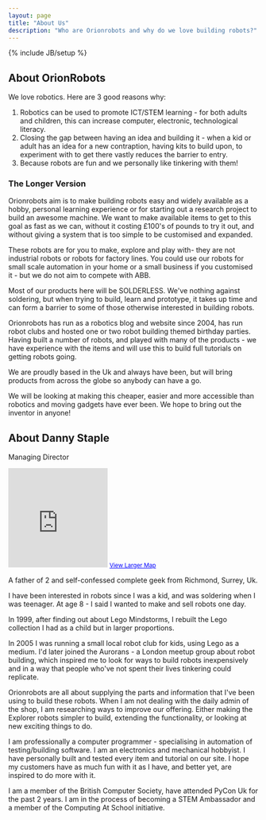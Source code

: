 ```yaml
---
layout: page
title: "About Us"
description: "Who are Orionrobots and why do we love building robots?"
---
```

{% include JB/setup %}

## About OrionRobots

We love robotics. Here are 3 good reasons why:
1. Robotics can be used to promote ICT/STEM learning - for both adults and children, this can increase computer,
   electronic, technological literacy.
2. Closing the gap between having an idea and building it - when a kid or adult has an idea for a new contraption,
   having kits to build upon, to experiment with to get there vastly reduces the barrier to entry.
3. Because robots are fun and we personally like tinkering with them!

### The Longer Version
Orionrobots aim is to make building robots easy and widely available as a hobby, personal learning experience or for
starting out a research project to build an awesome machine. We want to make available items to get to this goal as
fast as we can, without it costing £100's of pounds to try it out, and without giving a system that is too simple to
be customised and expanded.

These robots are for you to make, explore and play with- they are not industrial robots or robots for factory lines.
You could use our robots for small scale automation in your home or a small business if you customised it - but we
do not aim to compete with ABB.

Most of our products here will be SOLDERLESS. We've nothing against soldering, but when trying to build, learn and
prototype, it takes up time and can form a barrier to some of those otherwise interested in building robots.

Orionrobots has run as a robotics blog and website since 2004, has run robot clubs and hosted one or two robot
building themed birthday parties. Having built a number of robots, and played with many of the products - we have
experience with the items and will use this to build full tutorials on getting robots going.

We are proudly based in the Uk and always have been, but will bring products from across the globe so anybody can
have a go.

We will be looking at making this cheaper, easier and more accessible than robotics and moving gadgets have ever been.
We hope to bring out the inventor in anyone!

## About Danny Staple

Managing Director

<iframe width="200" height="200" frameborder="0" scrolling="no" marginheight="0" marginwidth="0"
src="https://maps.google.com/maps?f=q&amp;source=s_q&amp;hl=en&amp;geocode=&amp;
q=Richmond,+Greater+London,+United+Kingdom&amp;aq=1&amp;oq=richmond,+greater&amp;sll=51.458827,-0.303937
&amp;sspn=0.004018,0.013078&amp;t=m&amp;ie=UTF8&amp;hq=&amp;hnear=Richmond,+Greater+London,+United+Kingdom
&amp;ll=51.46128,-0.303497&amp;spn=0.085562,0.138016&amp;z=11&amp;iwloc=A&amp;output=embed"> </iframe>
<small><a href="https://maps.google.com/maps?f=q&amp;source=embed&amp;hl=en&amp;geocode=
&amp;q=Richmond,+Greater+London,+United+Kingdom&amp;aq=1&amp;oq=richmond,+greater
&amp;sll=51.458827,-0.303937&amp;sspn=0.004018,0.013078&amp;t=m&amp;ie=UTF8&amp;hq=
&amp;hnear=Richmond,+Greater+London,+United+Kingdom&amp;ll=51.46128,-0.303497&amp;spn=0.085562,0.138016
&amp;z=11&amp;iwloc=A"
style="color:#0000FF;text-align:left">View Larger Map</a></small>

A father of 2 and self-confessed complete geek from Richmond, Surrey, Uk.

I have been interested in robots since I was a kid, and was soldering when I was teenager. At age 8 - I said I wanted
to make and sell robots one day.

In 1999, after finding out about Lego Mindstorms, I rebuilt the Lego collection I had as a child but in larger
proportions.

In 2005 I was running a small local robot club for kids, using Lego as a medium. I'd later joined the Aurorans - a
London meetup group about robot building, which inspired me to look for ways to build robots inexpensively and in a
way that people who've not spent their lives tinkering could replicate.

Orionrobots are all about supplying the parts and information that I've been using to build these robots. When I am
not dealing with the daily admin of the shop, I am researching ways to improve our offering. Either making the
Explorer robots simpler to build, extending the functionality, or looking at new exciting things to do.

I am professionally a computer programmer - specialising in automation of testing/building software. I am an
electronics and mechanical hobbyist. I have personally built and tested every item and tutorial on our site. I hope
my customers have as much fun with it as I have, and better yet, are inspired to do more with it.

I am a member of the British Computer Society, have attended PyCon Uk for the past 2 years. I am in the process of
becoming a STEM Ambassador and a member of the Computing At School initiative.
